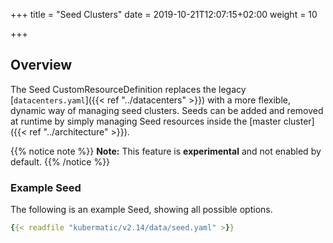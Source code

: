 +++
title = "Seed Clusters"
date = 2019-10-21T12:07:15+02:00
weight = 10

+++

## Overview

The Seed CustomResourceDefinition replaces the legacy [`datacenters.yaml`]({{< ref "../datacenters" >}}) with
a more flexible, dynamic way of managing seed clusters. Seeds can be added and removed at runtime by simply
managing Seed resources inside the [master cluster]({{< ref "../architecture" >}}).

{{% notice note %}}
**Note:** This feature is **experimental** and not enabled by default.
{{% /notice %}}

### Example Seed

The following is an example Seed, showing all possible options.

```yaml
{{< readfile "kubermatic/v2.14/data/seed.yaml" >}}
```
